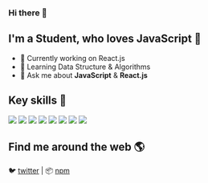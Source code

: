 ### Hi there 👋
## I'm a Student, who loves **JavaScript** :rocket:  
 
<!--
**suhelhasan/suhelhasan** is a ✨ _special_ ✨ repository because its `README.md` (this file) appears on your GitHub profile.
[![HitCount](http://hits.dwyl.com/suhelhasan/suhelhasan.svg)](http://hits.dwyl.com/suhelhasan/suhelhasan)
Here are some ideas to get you started:

- 📫 How to reach me: ....
[linkedin]: https://linkedin.com/in/suhelhasan11 
👔 [linkedin][linkedin]

[website]: https://suhelhasan.me/portfolio/
🏡 [website][website]
-->

- 🔭 Currently working on React.js
- 🌱 Learning Data Structure & Algorithms
- 💬 Ask me about **JavaScript** & **React.js**

## Key skills 💯
<p>
  <img src="https://img.shields.io/badge/JavaScript-%E2%98%85%E2%98%85%E2%98%85%E2%98%85%E2%98%85-important" /> 
  <img src="https://img.shields.io/badge/ReactJS-%E2%98%85%E2%98%85%E2%98%85%E2%98%85%E2%98%85-9ef380" /> 
  <img src="https://img.shields.io/badge/Html5-%E2%98%85%E2%98%85%E2%98%85%E2%98%85%E2%98%85-ff7851" /> 
  <img src="https://img.shields.io/badge/CSS3-%E2%98%85%E2%98%85%E2%98%85%E2%98%85%E2%98%85-9ef380" /> 
  <img src="https://img.shields.io/badge/SCSS-%E2%98%85%E2%98%85%E2%98%85%E2%98%86%E2%98%86-3fedff" />
  <img src="https://img.shields.io/badge/TypeScript-%E2%98%85%E2%98%85%E2%98%85%E2%98%85%E2%98%85-critical" />
  <img src="https://img.shields.io/badge/BootStrap4-%E2%98%85%E2%98%85%E2%98%85%E2%98%85%E2%98%85-9b5ee4" /> 
  <img src="https://img.shields.io/badge/Firebase-%E2%98%85%E2%98%85%E2%98%85%E2%98%85%E2%98%85-c40f2e" />
</p>

## Find me around the web 🌎

🐦 [twitter][twitter] | 📦 [npm][npm]


[twitter]: https://twitter.com/javascript_bug
[npm]: https://npmjs.com/~suhelhasan

